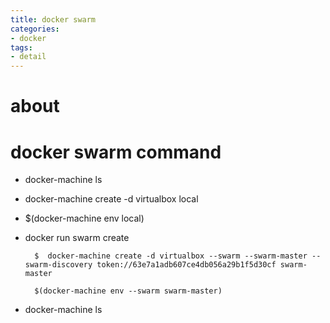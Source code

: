 ```yaml
---
title: docker swarm
categories:
- docker
tags:
- detail
---
```


# about 



# docker swarm command

- docker-machine ls

- docker-machine create -d virtualbox local

- $(docker-machine env local) 

- docker run swarm create

        $  docker-machine create -d virtualbox --swarm --swarm-master --swarm-discovery token://63e7a1adb607ce4db056a29b1f5d30cf swarm-master 

        $(docker-machine env --swarm swarm-master)

- docker-machine ls
